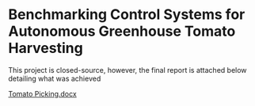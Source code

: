 # Benchmarking Control Systems for Autonomous Greenhouse Tomato Harvesting
This project is closed-source, however, the final report is attached below detailing what was achieved

[Tomato Picking.docx](https://github.com/rol4400/QUT-Robotics-Automated-Tomato-Picking/files/13783708/Tomato.Picking.docx)
